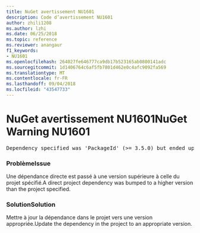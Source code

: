 ```yaml
---
title: NuGet avertissement NU1601
description: Code d’avertissement NU1601
author: zhili1208
ms.author: lzhi
ms.date: 06/25/2018
ms.topic: reference
ms.reviewer: anangaur
f1_keywords:
- NU1601
ms.openlocfilehash: 264027fe646777ca9db17b523165ab0800141adc
ms.sourcegitcommit: 1d1406764c6af5fb7801d462e0c4afc9092fa569
ms.translationtype: MT
ms.contentlocale: fr-FR
ms.lasthandoff: 09/04/2018
ms.locfileid: "43547733"
---
```

# <a name="nuget-warning-nu1601"></a><span data-ttu-id="be8c2-103">NuGet avertissement NU1601</span><span class="sxs-lookup"><span data-stu-id="be8c2-103">NuGet Warning NU1601</span></span>

<pre>Dependency specified was 'PackageId' (>= 3.5.0) but ended up with 'PackageId' 4.0.0.</pre>

### <a name="issue"></a><span data-ttu-id="be8c2-104">Problème</span><span class="sxs-lookup"><span data-stu-id="be8c2-104">Issue</span></span>
<span data-ttu-id="be8c2-105">Une dépendance directe est passé à une version supérieure à celle du projet spécifié.</span><span class="sxs-lookup"><span data-stu-id="be8c2-105">A direct project dependency was bumped to a higher version than the project specified.</span></span>

### <a name="solution"></a><span data-ttu-id="be8c2-106">Solution</span><span class="sxs-lookup"><span data-stu-id="be8c2-106">Solution</span></span>
<span data-ttu-id="be8c2-107">Mettre à jour la dépendance dans le projet vers une version appropriée.</span><span class="sxs-lookup"><span data-stu-id="be8c2-107">Update the dependency in the project to an appropriate version.</span></span>